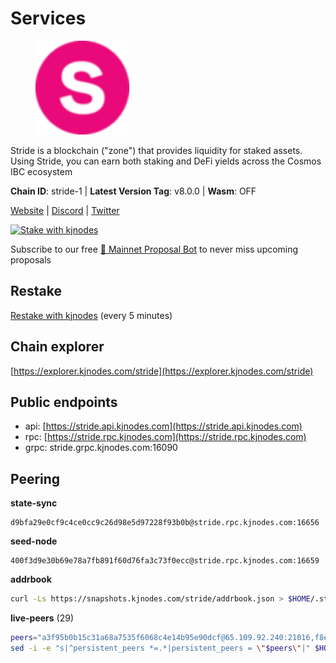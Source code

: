 # Services

<figure><img src="https://raw.githubusercontent.com/kj89/cosmos-images/main/logos/stride.png" width="150" alt=""><figcaption></figcaption></figure>

Stride is a blockchain ("zone") that provides liquidity for staked assets.  Using Stride, you can earn both staking and DeFi yields across the Cosmos IBC ecosystem

**Chain ID**: stride-1 | **Latest Version Tag**: v8.0.0 | **Wasm**: OFF

[Website](https://stride.zone) | [Discord](https://discord.gg/mzQZ8dAE7u) | [Twitter](https://twitter.com/stride_zone)

[![Stake with kjnodes](https://i.ibb.co/cr44Q8j/button-stake-with-kjnodes.png)](https://restake.app/stride/stridevaloper1j8gkhtllnp252l6g6zwzea30e7pvzqttr9768n)

Subscribe to our free [🤖 Mainnet Proposal Bot](https://t.me/kjnodes_proposal_bot) to never miss upcoming proposals

## Restake

[Restake with kjnodes](https://restake.app/stride/stridevaloper1j8gkhtllnp252l6g6zwzea30e7pvzqttr9768n) (every 5 minutes)
## Chain explorer
[https://explorer.kjnodes.com/stride](https://explorer.kjnodes.com/stride)

## Public endpoints

* api: [https://stride.api.kjnodes.com](https://stride.api.kjnodes.com)
* rpc: [https://stride.rpc.kjnodes.com](https://stride.rpc.kjnodes.com)
* grpc: stride.grpc.kjnodes.com:16090

## Peering

**state-sync**

```text
d9bfa29e0cf9c4ce0cc9c26d98e5d97228f93b0b@stride.rpc.kjnodes.com:16656
```

**seed-node**

```text
400f3d9e30b69e78a7fb891f60d76fa3c73f0ecc@stride.rpc.kjnodes.com:16659
```

**addrbook**
```bash
curl -Ls https://snapshots.kjnodes.com/stride/addrbook.json > $HOME/.stride/config/addrbook.json
```

**live-peers** (29)
```bash
peers="a3f95b0b15c31a68a7535f6068c4e14b95e90dcf@65.109.92.240:21016,f8e2f80a8c58e6f53cc4940f5f1eac55c9067480@35.213.184.121:26656,bba10290da32f3cb41e15c3a192413666ce05cee@136.243.119.243:26656,722884e3add85791c34a0563253dc47901320878@65.108.238.61:36656,05eec003db41d7ff47a317ef59f83e31bdca23c3@78.107.234.44:26656,ea6a7b2f366bc343f0670f1673fd86001dd08eb0@65.108.122.246:26636,c7a30393c5cab01f5b497c4c094424e4e6271bac@65.108.201.154:5010,04b797b5a56fb939a97a3c7d9c3230d09b85e8d7@93.189.30.118:26656,a83cd29f4f9a4711346184966f9fb6c80bb658d2@65.108.103.184:21656,44e797771bff124693e63a8ec331d42873cf2ae2@95.217.202.49:35656,df43d9a9490495aa528431077b526eabeec46b52@95.217.197.100:26653,d056dcd5ac8dddb23e2962a5ade6ee51f9bfd785@162.19.89.8:10456,1483ddbd1ba369c01d5496877314ed1b09bd9cc3@65.21.189.221:12256,cd680cc992983e5c8244b5529034a2e362e7a6d3@93.159.134.157:26656,d9bfa29e0cf9c4ce0cc9c26d98e5d97228f93b0b@65.109.88.38:16656,87a7a8cc67967d0ede5d68a1477c44a40a8705f7@108.165.178.242:26653,2254e6968e5c7ebc98ef5b79b388502fa44e10e1@5.161.134.44:26656,6856de6f0c70a850db2b58deb43d568fced4a524@165.227.208.6:26656,222b5f1f8f8b4933c1913818ab2b7379c282b4e2@65.108.75.107:11656,fb24bc1de8c563e822897fba89bf150c602f3123@198.244.178.213:26656,3023b940ec9a39661c95877cec99e17416dc2a17@51.89.6.150:21656,e1b058e5cfa2b836ddaa496b10911da62dcf182e@138.201.8.248:26656,f93ce5616f45d6c20d061302519a5c2420e3475d@135.125.5.31:54356,5383a21cf2d5e513aea2c3e430133f31aa2e5d00@138.201.32.103:26656,20f56a68a04eedc764b7e1b87b7032a50b9d4fe9@51.81.155.97:10456,8a210f1bcfc9015a7bc18dcc5add29c0dce3f2dc@135.181.173.67:26656,6fca686eca83017f3bb3055c3b58a2f8d476de8f@204.93.241.110:27652,ade7d4d0009c7725ee991b8c40a7f646f76bf1e3@149.102.140.108:26656,5093547fdf0430143ac66b4ee55d80e6542a6c10@217.174.247.163:26656"
sed -i -e "s|^persistent_peers *=.*|persistent_peers = \"$peers\"|" $HOME/.stride/config/config.toml
```
